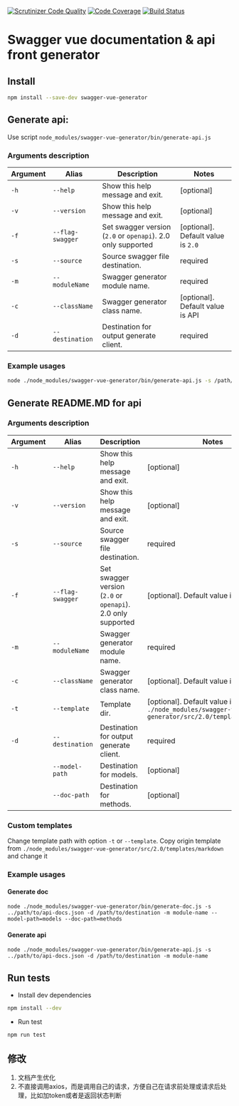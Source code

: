 [![Scrutinizer Code Quality](https://scrutinizer-ci.com/g/sonrac/swagger-vue-doc-generator/badges/quality-score.png?b=master)](https://scrutinizer-ci.com/g/sonrac/swagger-vue-doc-generator/?branch=master)
[![Code Coverage](https://scrutinizer-ci.com/g/sonrac/swagger-vue-doc-generator/badges/coverage.png?b=master)](https://scrutinizer-ci.com/g/sonrac/swagger-vue-doc-generator/?branch=master)
[![Build Status](https://scrutinizer-ci.com/g/sonrac/swagger-vue-doc-generator/badges/build.png?b=master)](https://scrutinizer-ci.com/g/sonrac/swagger-vue-doc-generator/build-status/master)

# Swagger vue documentation & api front generator

## Install

```bash
npm install --save-dev swagger-vue-generator
```

## Generate api:

Use script `node_modules/swagger-vue-generator/bin/generate-api.js`

### Arguments description

| Argument | Alias | Description | Notes |  
| -------- | ----- | ----------- | ----- |
| `-h` | `--help` | Show this help message and exit. | [optional] |
| `-v` | `--version` | Show this help message and exit. | [optional] |
| `-f` | `--flag-swagger` | Set swagger version (`2.0` or `openapi`). 2.0 only supported | [optional]. Default value is `2.0` |
| `-s` | `--source` | Source swagger file destination. | required |
| `-m` | `--moduleName` | Swagger generator module name. | required |
| `-c` | `--className` | Swagger generator class name. | [optional]. Default value is API |
| `-d` | `--destination` | Destination for output generate client. | required |

### Example usages

```bash
node ./node_modules/swagger-vue-generator/bin/generate-api.js -s /path/to/api-docs.json -d /path/to/api.js -m module-name 
```

## Generate README.MD for api

### Arguments description

| Argument | Alias | Description | Notes |  
| -------- | ----- | ----------- | ----- |
| `-h` | `--help` | Show this help message and exit. | [optional] |
| `-v` | `--version` | Show this help message and exit. | [optional] |
| `-s` | `--source` | Source swagger file destination. | required |
| `-f` | `--flag-swagger` | Set swagger version (`2.0` or `openapi`). 2.0 only supported | [optional]. Default value is `2.0` |
| `-m` | `--moduleName` | Swagger generator module name. | required |
| `-c` | `--className` | Swagger generator class name. | [optional]. Default value is API |
| `-t` | `--template` | Template dir. | [optional]. Default value is `./node_modules/swagger-vue-generator/src/2.0/templates/markdown` |
| `-d` | `--destination` | Destination for output generate client. | required |
|  | `--model-path` | Destination for models. | [optional] |
|  | `--doc-path` | Destination for methods. | [optional] |

### Custom templates

Change template path with option `-t` or `--template`.
Copy origin template from `./node_modules/swagger-vue-generator/src/2.0/templates/markdown` and change it

### Example usages

#### Generate doc
```
node ./node_modules/swagger-vue-generator/bin/generate-doc.js -s ../path/to/api-docs.json -d /path/to/destination -m module-name --model-path=models --doc-path=methods
```

#### Generate api
```
node ./node_modules/swagger-vue-generator/bin/generate-api.js -s ../path/to/api-docs.json -d /path/to/destination -m module-name
```

## Run tests

* Install dev dependencies

```bash
npm install --dev
```

* Run test
```bash
npm run test
```

## 修改
1. 文档产生优化
2. 不直接调用axios，而是调用自己的请求，方便自己在请求前处理或请求后处理，比如加token或者是返回状态判断
